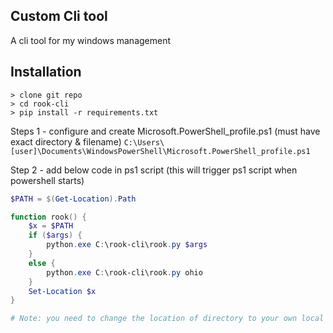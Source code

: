 ## Custom Cli tool

A cli tool for my windows management 


## Installation
```
> clone git repo
> cd rook-cli
> pip install -r requirements.txt
```

Steps 1 - configure and create Microsoft.PowerShell_profile.ps1 (must have exact directory & filename)
`C:\Users\[user]\Documents\WindowsPowerShell\Microsoft.PowerShell_profile.ps1`


Step 2 - add below code in ps1 script (this will trigger ps1 script when powershell starts)

```powershell
$PATH = $(Get-Location).Path

function rook() {
    $x = $PATH
    if ($args) {
        python.exe C:\rook-cli\rook.py $args
    }
    else {
        python.exe C:\rook-cli\rook.py ohio
    }
    Set-Location $x
}

# Note: you need to change the location of directory to your own local path where you cloned-repo (or placed the repo for simplicity i cloned it in 'C' directory)